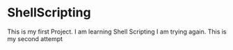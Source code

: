 # ShellScripting

This is my first Project.
I am learning Shell Scripting
I am trying again.
This is my second attempt


